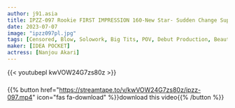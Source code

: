 ```yaml
---
author: j91.asia
title: IPZZ-097 Rookie FIRST IMPRESSION 160-New Star- Sudden Change Super Class Beautiful Girl AV Debut Aya Nanjo
date: 2023-07-07
image: "ipzz097pl.jpg"
tags: [Censored, Blow, Solowork, Big Tits, POV, Debut Production, Beautiful Girl, Digital Mosaic]
maker: [IDEA POCKET]
actress: [Nanjou Akari]
---
```



{{< youtubepl kwVOW24G7zs80z >}}
###

{{% button href="https://streamtape.to/v/kwVOW24G7zs80z/ipzz-097.mp4" icon="fas fa-download" %}}download this video{{% /button %}}

